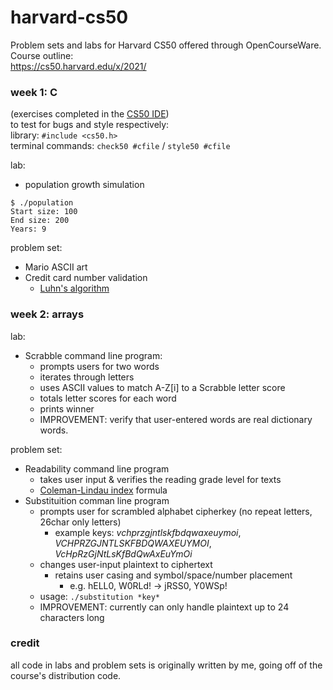 # harvard-cs50
Problem sets and labs for Harvard CS50 offered through OpenCourseWare.  
Course outline:  
https://cs50.harvard.edu/x/2021/

### week 1: C  
(exercises completed in the <a href="https://ide.cs50.io/">CS50 IDE</a>)  
to test for bugs and style respectively:  
library: `#include <cs50.h>`  
terminal commands: `check50 #cfile` / `style50 #cfile`  

lab:
* population growth simulation
```
$ ./population
Start size: 100
End size: 200
Years: 9
```
problem set:
* Mario ASCII art  
* Credit card number validation
    * [Luhn's algorithm](https://en.wikipedia.org/wiki/Luhn_algorithm) 

### week 2: arrays
lab:  
* Scrabble command line program:  
    * prompts users for two words  
    * iterates through letters
    * uses ASCII values to match A-Z[i] to a Scrabble letter score
    * totals letter scores for each word
    * prints winner
    * IMPROVEMENT: verify that user-entered words are real dictionary words.  
    
problem set:  
* Readability command line program
    * takes user input & verifies the reading grade level for texts
    * [Coleman-Lindau index](https://en.wikipedia.org/wiki/Coleman%E2%80%93Liau_index) formula
* Substituition comman line program
    * prompts user for scrambled alphabet cipherkey (no repeat letters, 26char only letters)
        * example keys: *vchprzgjntlskfbdqwaxeuymoi*, *VCHPRZGJNTLSKFBDQWAXEUYMOI*, *VcHpRzGjNtLsKfBdQwAxEuYmOi*
    * changes user-input plaintext to ciphertext
        * retains user casing and symbol/space/number placement
            * e.g. hELL0, W0RLd! -> jRSS0, Y0WSp!
    * usage: `./substitution *key*`
    * IMPROVEMENT: currently can only handle plaintext up to 24 characters long 
### credit
all code in labs and problem sets is originally written by me, going off of the course's distribution code.
